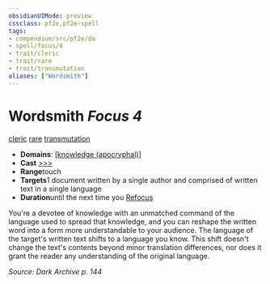 ```yaml
---
obsidianUIMode: preview
cssclass: pf2e,pf2e-spell
tags:
- compendium/src/pf2e/da
- spell/focus/4
- trait/cleric
- trait/rare
- trait/transmutation
aliases: ["Wordsmith"]
---
```

# Wordsmith *Focus 4*   
[cleric](/rules/traits/cleric.md)  [rare](/rules/traits/rare.md)  [transmutation](/rules/traits/transmutation.md)  

- **Domains**: [[knowledge (apocryphal)](/compendium/setting/domains.md#Knowledge%20(apocryphal))]
- **Cast** [>>>](/rules/core-rulebook/chapter-9-playing-the-game.md#Actions "Three-Action") 
- **Range**touch
- **Targets**1 document written by a single author and comprised of written text in a single language
- **Duration**until the next time you [Refocus](/rules/actions/refocus.md)

You're a devotee of knowledge with an unmatched command of the language used to spread that knowledge, and you can reshape the written word into a form more understandable to your audience. The language of the target's written text shifts to a language you know. This shift doesn't change the text's contents beyond minor translation differences, nor does it grant the reader any understanding of the original language.

*Source: Dark Archive p. 144*